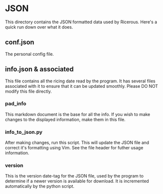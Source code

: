 # JSON
This directory contains the JSON formatted data used by Ricerous. Here's a quick run down over what it does.

## conf.json
The personal config file.

## info.json & associated
This file contains all the ricing date read by the program. It has several files associated with it to ensure that it can be updated smoothly. Please DO NOT modify this file directly.

### pad_info
This markdown document is the base for all the info. If you wish to make changes to the displayed information, make them in this file.

### info_to_json.py
After making changes, run this script. This will update the JSON file and correct it's formatting using Vim. See the file header for futher usage information.

### version
This is the version date-tag for the JSON file, used by the program to determine if a newer version is available for download. It is incremented automatically by the python script.
